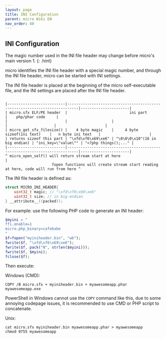 ```yaml
---
layout: page
title: INI Configuration
parent: micro Wiki EN
nav_order: 40
---
```


## INI Configuration

The magic number used in the INI file header may change before micro's main version 1.
{: .hint}

micro identifies the INI file header with a special magic number, and through the INI file header, micro can be started with INI settings.

The INI file header is placed at the beginning of the micro self-executable file, and the INI settings are placed after the INI file header.

```brainfuck

|--------------------------|---------------------------------------------------------------------------|----------------------|
| micro.sfx ELF/PE header  |                            ini part                                       |    php/phar code     |
|                          |                    |                                |                     |                      |
| micro_get_sfx_filesize() |    4 byte magic    |     4 byte sizeof(ini text)    |   n byte ini text   |                      |
| returns sizeof this part | "\xfd\xf6\x69\xe6" | "\0\0\0\x10"(16 in big endian) | "ini_key=\"value\"" | "<?php things();..." |
|--------------------------|---------------------------------------------------------------------------|----------------------|
^ micro_open_self() will return stream start at here                                                   |
                     fopen functions will create stream start reading at here, code will run from here ^
```

The INI file header is defined as:

```c
struct MICRO_INI_HEADER{
    uint32_t magic; // "\xfd\xf6\x69\xe6"
    uint32_t size; // in big-endian
} __attribute__((packed));
```

For example: use the following PHP code to generate an INI header:

```php
$myini = "
ffi.enable=1
micro.php_binary=cafebabe
"
$f=fopen("myiniheader.bin", "wb");
fwrite($f, "\xfd\xf6\x69\xe6");
fwrite($f, pack("N", strlen($myini)));
fwrite($f, $myini);
fclose($f);
```

Then execute:

Windows (CMD):
```batch
COPY /B micro.sfx + myiniheader.bin + myawesomeapp.phar myawesomeapp.exe
```

PowerShell in Windows cannot use the `COPY` command like this, due to some annoying codepage issues, it is recommended to use CMD or PHP script to concatenate.

Unix:
```batch
cat micro.sfx myiniheader.bin myawesomeapp.phar > myawesomeapp
chmod 0755 myawesomeapp
```
